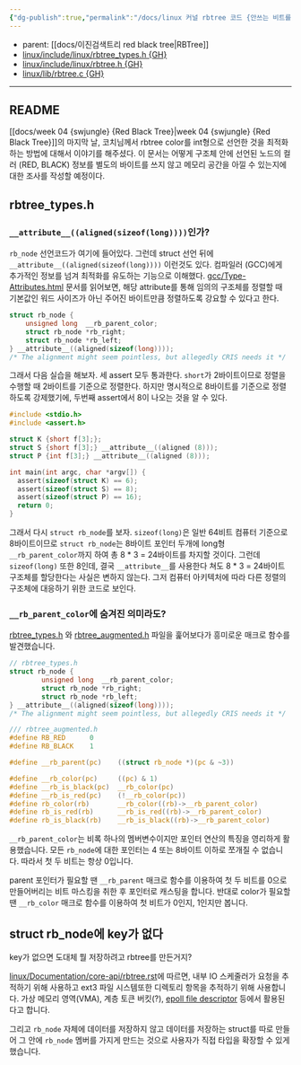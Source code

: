 ```yaml
---
{"dg-publish":true,"permalink":"/docs/linux 커널 rbtree 코드 {안쓰는 비트를 활용한 최적화}/","title":"linux 커널 rbtree 코드 {안쓰는 비트를 활용한 최적화}"}
---
```


- parent: [[docs/이진검색트리 red black tree\|RBTree]]
- [linux/include/linux/rbtree_types.h {GH}](https://github.com/torvalds/linux/blob/7ba2090ca64ea1aa435744884124387db1fac70f/include/linux/rbtree_types.h)
- [linux/include/linux/rbtree.h {GH}](https://github.com/torvalds/linux/blob/7ba2090ca64ea1aa435744884124387db1fac70f/include/linux/rbtree.h)
- [linux/lib/rbtree.c {GH}](https://github.com/torvalds/linux/blob/7ba2090ca64ea1aa435744884124387db1fac70f/lib/rbtree.c)
___

## README

[[docs/week 04 {swjungle} {Red Black Tree}\|week 04 {swjungle} {Red Black Tree}]]의 마지막 날, 코치님께서 rbtree color를 int형으로 선언한 것을 최적화 하는 방법에 대해서 이야기를 해주셨다. 이 문서는 어떻게 구조체 안에 선언된 노드의 컬러 (RED, BLACK) 정보를 별도의 바이트를 쓰지 않고 메모리 공간을 아낄 수 있는지에 대한 조사를 작성할 예정이다.

## rbtree_types.h

### `__attribute__((aligned(sizeof(long))))`인가?

`rb_node` 선언코드가 여기에 들어있다. 그런데 struct 선언 뒤에 `__attribute__((aligned(sizeof(long))))` 이런것도 있다. 컴파일러 (GCC)에게 추가적인 정보를 넘겨 최적화를 유도하는 기능으로 이해했다. [gcc/Type-Attributes.html](https://gcc.gnu.org/onlinedocs/gcc-3.3/gcc/Type-Attributes.html) 문서를 읽어보면, 해당 attribute를 통해 임의의 구조체를 정렬할 때 기본값인 워드 사이즈가 아닌 주어진 바이트만큼 정렬하도록 강요할 수 있다고 한다.

```c
struct rb_node {
	unsigned long  __rb_parent_color;
	struct rb_node *rb_right;
	struct rb_node *rb_left;
} __attribute__((aligned(sizeof(long))));
/* The alignment might seem pointless, but allegedly CRIS needs it */
```

그래서 다음 실습을 해보자. 세 assert 모두 통과한다. `short`가 2바이트이므로 정렬을 수행할 때 2바이트를 기준으로 정렬한다. 하지만 명시적으로 8바이트를 기준으로 정렬하도록 강제했기에, 두번째 assert에서 8이 나오는 것을 알 수 있다.

```c
#include <stdio.h>
#include <assert.h>

struct K {short f[3];};
struct S {short f[3];} __attribute__((aligned (8)));
struct P {int f[3];} __attribute__((aligned (8)));

int main(int argc, char *argv[]) {
  assert(sizeof(struct K) == 6);
  assert(sizeof(struct S) == 8);
  assert(sizeof(struct P) == 16);
  return 0;
}
```

그래서 다시 `struct rb_node`를 보자. `sizeof(long)`은 일반 64비트 컴퓨터 기준으로 8바이트이므로 `struct rb_node`는 8바이트 포인터 두개에 long형 `__rb_parent_color`까지 하여 총 8 * 3 = 24바이트를 차지할 것이다. 그런데 `sizeof(long)` 또한 8인데, 결국 `__attribute__`를 사용한다 쳐도 8 * 3 = 24바이트 구조체를 할당한다는 사실은 변하지 않는다. 그저 컴퓨터 아키텍처에 따라 다른 정렬의 구조체에 대응하기 위한 코드로 보인다.

### `__rb_parent_color`에 숨겨진 의미라도?

[rbtree_types.h](https://github.com/torvalds/linux/blob/7ba2090ca64ea1aa435744884124387db1fac70f/include/linux/rbtree_types.h#L5-L10) 와 [rbtree_augmented.h](https://github.com/torvalds/linux/blob/7ba2090ca64ea1aa435744884124387db1fac70f/tools/include/linux/rbtree_augmented.h#L147-L157) 파일을 훑어보다가 흥미로운 매크로 함수를 발견했습니다.

```c
// rbtree_types.h
struct rb_node {
        unsigned long  __rb_parent_color;
        struct rb_node *rb_right;
        struct rb_node *rb_left;
} __attribute__((aligned(sizeof(long))));
/* The alignment might seem pointless, but allegedly CRIS needs it */
```

```c
/// rbtree_augmented.h
#define	RB_RED		0
#define	RB_BLACK	1

#define __rb_parent(pc)    ((struct rb_node *)(pc & ~3))

#define __rb_color(pc)     ((pc) & 1)
#define __rb_is_black(pc)  __rb_color(pc)
#define __rb_is_red(pc)    (!__rb_color(pc))
#define rb_color(rb)       __rb_color((rb)->__rb_parent_color)
#define rb_is_red(rb)      __rb_is_red((rb)->__rb_parent_color)
#define rb_is_black(rb)    __rb_is_black((rb)->__rb_parent_color)
```

`__rb_parent_color`는 비록 하나의 멤버변수이지만 포인터 연산의 특징을 영리하게 활용했습니다. 모든 `rb_node`에 대한 포인터는 4 또는 8바이트 이하로 쪼개질 수 없습니다. 따라서 첫 두 비트는 항상 0입니다. 

parent 포인터가 필요할 땐 `__rb_parent` 매크로 함수를 이용하여 첫 두 비트를 0으로 만들어버리는 비트 마스킹을 취한 후 포인터로 캐스팅을 합니다. 반대로 color가 필요할 땐 `__rb_color` 매크로 함수를 이용하여 첫 비트가 0인지, 1인지만 봅니다.

## struct rb_node에 key가 없다

key가 없으면 도대체 뭘 저장하려고 rbtree를 만든거지?

[linux/Documentation/core-api/rbtree.rst](https://github.com/torvalds/linux/blob/7ba2090ca64ea1aa435744884124387db1fac70f/Documentation/core-api/rbtree.rst)에 따르면, 내부 IO 스케줄러가 요청을 추적하기 위해 사용하고 ext3 파일 시스템또한 디렉토리 항목을 추적하기 위해 사용합니다. 가상 메모리 영역(VMA), 계층 토큰 버킷(?), [epoll file descriptor](https://man7.org/linux/man-pages/man7/epoll.7.html) 등에서 활용된다고 합니다.

그리고 `rb_node` 자체에 데이터를 저장하지 않고 데이터를 저장하는 struct를 따로 만들어 그 안에 `rb_node` 멤버를 가지게 만드는 것으로 사용자가 직접 타입을 확장할 수 있게 했습니다.
